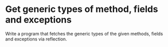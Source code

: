 # Get generic types of method, fields and exceptions
Write a program that fetches the generic types of the given methods, fields and exceptions via reflection.
